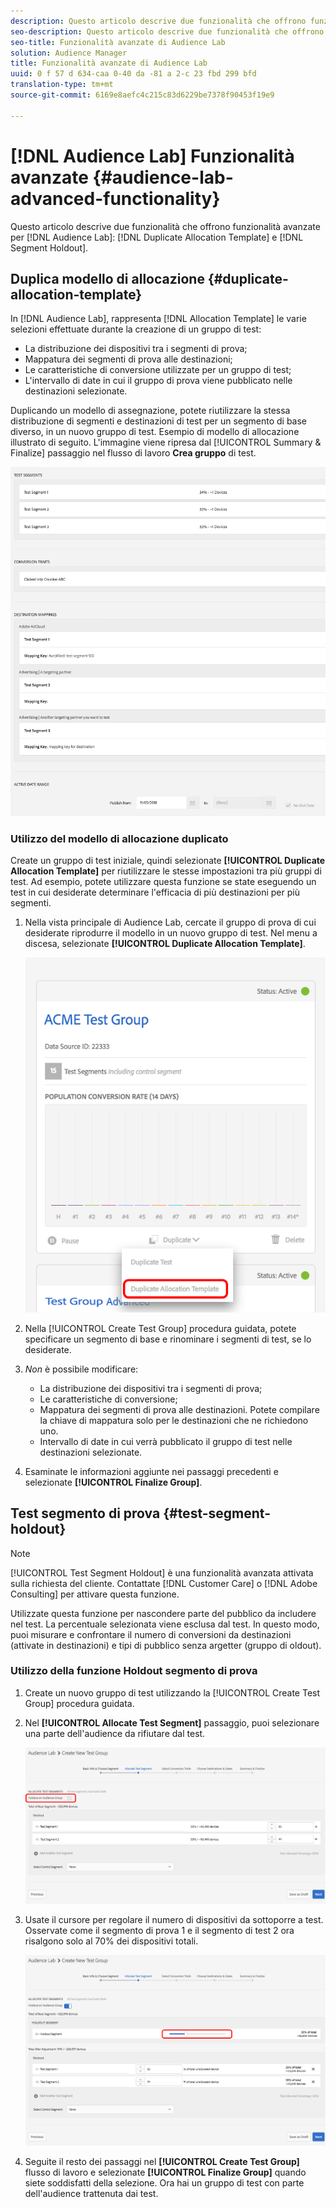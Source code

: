 ```yaml
---
description: Questo articolo descrive due funzionalità che offrono funzionalità avanzate per i modelli di allocazione duplicati di Audience Lab e Segmento.
seo-description: Questo articolo descrive due funzionalità che offrono funzionalità avanzate per i modelli di allocazione duplicati di Audience Lab e Segmento.
seo-title: Funzionalità avanzate di Audience Lab
solution: Audience Manager
title: Funzionalità avanzate di Audience Lab
uuid: 0 f 57 d 634-caa 0-40 da -81 a 2-c 23 fbd 299 bfd
translation-type: tm+mt
source-git-commit: 6169e8aefc4c215c83d6229be7378f90453f19e9

---
```



# [!DNL Audience Lab] Funzionalità avanzate {#audience-lab-advanced-functionality}

Questo articolo descrive due funzionalità che offrono funzionalità avanzate per [!DNL Audience Lab]: [!DNL Duplicate Allocation Template] e [!DNL Segment Holdout].

## Duplica modello di allocazione {#duplicate-allocation-template}

<!-- 
<p>The <b>Allocation Template</b> represents how you split a test group into test segments and the way the test segments are mapped to destinations. </p>
 -->

In [!DNL Audience Lab], rappresenta [!DNL Allocation Template] le varie selezioni effettuate durante la creazione di un gruppo di test:

* La distribuzione dei dispositivi tra i segmenti di prova;
* Mappatura dei segmenti di prova alle destinazioni;
* Le caratteristiche di conversione utilizzate per un gruppo di test;
* L&#39;intervallo di date in cui il gruppo di prova viene pubblicato nelle destinazioni selezionate.

Duplicando un modello di assegnazione, potete riutilizzare la stessa distribuzione di segmenti e destinazioni di test per un segmento di base diverso, in un nuovo gruppo di test. Esempio di modello di allocazione illustrato di seguito. L&#39;immagine viene ripresa dal [!UICONTROL Summary & Finalize] passaggio nel flusso di lavoro **Crea gruppo** di test.

![](assets/allocation_template_3.png)

<!--
With the option to duplicate allocation templates, you can increase your productivity when running multivariate tests as part of multivariate campaigns.
-->

### Utilizzo del modello di allocazione duplicato

Create un gruppo di test iniziale, quindi selezionate **[!UICONTROL Duplicate Allocation Template]** per riutilizzare le stesse impostazioni tra più gruppi di test. Ad esempio, potete utilizzare questa funzione se state eseguendo un test in cui desiderate determinare l&#39;efficacia di più destinazioni per più segmenti.

1. Nella vista principale di Audience Lab, cercate il gruppo di prova di cui desiderate riprodurre il modello in un nuovo gruppo di test. Nel menu a discesa, selezionate **[!UICONTROL Duplicate Allocation Template]**.

   ![](assets/duplicate-allocation-template.png)

2. Nella [!UICONTROL Create Test Group] procedura guidata, potete specificare un segmento di base e rinominare i segmenti di test, se lo desiderate.
3. *Non* è possibile modificare:

   * La distribuzione dei dispositivi tra i segmenti di prova;
   * Le caratteristiche di conversione;
   * Mappatura dei segmenti di prova alle destinazioni. Potete compilare la chiave di mappatura solo per le destinazioni che ne richiedono uno.
   * Intervallo di date in cui verrà pubblicato il gruppo di test nelle destinazioni selezionate.

4. Esaminate le informazioni aggiunte nei passaggi precedenti e selezionate **[!UICONTROL Finalize Group]**.

## Test segmento di prova {#test-segment-holdout}

>[!NOTE]
>
>[!UICONTROL Test Segment Holdout] è una funzionalità avanzata attivata sulla richiesta del cliente. Contattate [!DNL Customer Care] o [!DNL Adobe Consulting] per attivare questa funzione.

Utilizzate questa funzione per nascondere parte del pubblico da includere nel test. La percentuale selezionata viene esclusa dal test. In questo modo, puoi misurare e confrontare il numero di conversioni da destinazioni (attivate in destinazioni) e tipi di pubblico senza argetter (gruppo di oldout).

<!--
<p>Note that this option is different to the control segment because it subtracts the percentage ................. You can withhold an audience group and still use a control segment. </p>
-->

### Utilizzo della funzione Holdout segmento di prova

1. Create un nuovo gruppo di test utilizzando la [!UICONTROL Create Test Group] procedura guidata.
1. Nel **[!UICONTROL Allocate Test Segment]** passaggio, puoi selezionare una parte dell&#39;audience da rifiutare dal test.

   ![Elemento elenco](assets/test-segment-holdout.png)

1. Usate il cursore per regolare il numero di dispositivi da sottoporre a test. Osservate come il segmento di prova 1 e il segmento di test 2 ora risalgono solo al 70% dei dispositivi totali.

   ![](assets/test-segment-holdout-selected.png)

1. Seguite il resto dei passaggi nel **[!UICONTROL Create Test Group]** flusso di lavoro e selezionate **[!UICONTROL Finalize Group]** quando siete soddisfatti della selezione. Ora hai un gruppo di test con parte dell&#39;audience trattenuta dai test.
